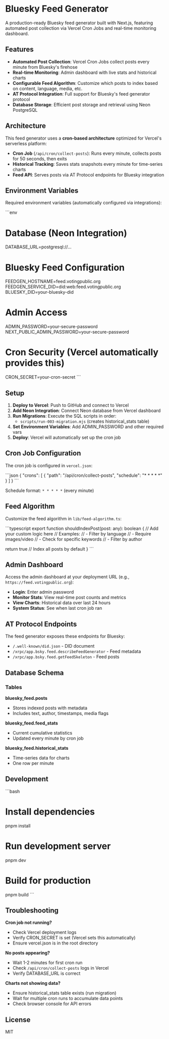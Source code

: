 # Bluesky Feed Generator

A production-ready Bluesky feed generator built with Next.js, featuring automated post collection via Vercel Cron Jobs and real-time monitoring dashboard.

## Features

- **Automated Post Collection**: Vercel Cron Jobs collect posts every minute from Bluesky's firehose
- **Real-time Monitoring**: Admin dashboard with live stats and historical charts
- **Configurable Feed Algorithm**: Customize which posts to index based on content, language, media, etc.
- **AT Protocol Integration**: Full support for Bluesky's feed generator protocol
- **Database Storage**: Efficient post storage and retrieval using Neon PostgreSQL

## Architecture

This feed generator uses a **cron-based architecture** optimized for Vercel's serverless platform:

- **Cron Job** (`/api/cron/collect-posts`): Runs every minute, collects posts for 50 seconds, then exits
- **Historical Tracking**: Saves stats snapshots every minute for time-series charts
- **Feed API**: Serves posts via AT Protocol endpoints for Bluesky integration

## Environment Variables

Required environment variables (automatically configured via integrations):

\`\`\`env
# Database (Neon Integration)
DATABASE_URL=postgresql://...

# Bluesky Feed Configuration
FEEDGEN_HOSTNAME=feed.votingpublic.org
FEEDGEN_SERVICE_DID=did:web:feed.votingpublic.org
BLUESKY_DID=your-bluesky-did

# Admin Access
ADMIN_PASSWORD=your-secure-password
NEXT_PUBLIC_ADMIN_PASSWORD=your-secure-password

# Cron Security (Vercel automatically provides this)
CRON_SECRET=your-cron-secret
\`\`\`

## Setup

1. **Deploy to Vercel**: Push to GitHub and connect to Vercel
2. **Add Neon Integration**: Connect Neon database from Vercel dashboard
3. **Run Migrations**: Execute the SQL scripts in order:
   - `scripts/run-003-migration.mjs` (creates historical_stats table)
4. **Set Environment Variables**: Add ADMIN_PASSWORD and other required vars
5. **Deploy**: Vercel will automatically set up the cron job

## Cron Job Configuration

The cron job is configured in `vercel.json`:

\`\`\`json
{
  "crons": [
    {
      "path": "/api/cron/collect-posts",
      "schedule": "* * * * *"
    }
  ]
}
\`\`\`

Schedule format: `* * * * *` (every minute)

## Feed Algorithm

Customize the feed algorithm in `lib/feed-algorithm.ts`:

\`\`\`typescript
export function shouldIndexPost(post: any): boolean {
  // Add your custom logic here
  // Examples:
  // - Filter by language
  // - Require images/video
  // - Check for specific keywords
  // - Filter by author
  
  return true // Index all posts by default
}
\`\`\`

## Admin Dashboard

Access the admin dashboard at your deployment URL (e.g., `https://feed.votingpublic.org`):

- **Login**: Enter admin password
- **Monitor Stats**: View real-time post counts and metrics
- **View Charts**: Historical data over last 24 hours
- **System Status**: See when last cron job ran

## AT Protocol Endpoints

The feed generator exposes these endpoints for Bluesky:

- `/.well-known/did.json` - DID document
- `/xrpc/app.bsky.feed.describeFeedGenerator` - Feed metadata
- `/xrpc/app.bsky.feed.getFeedSkeleton` - Feed posts

## Database Schema

### Tables

**bluesky_feed.posts**
- Stores indexed posts with metadata
- Includes text, author, timestamps, media flags

**bluesky_feed.feed_stats**
- Current cumulative statistics
- Updated every minute by cron job

**bluesky_feed.historical_stats**
- Time-series data for charts
- One row per minute

## Development

\`\`\`bash
# Install dependencies
pnpm install

# Run development server
pnpm dev

# Build for production
pnpm build
\`\`\`

## Troubleshooting

**Cron job not running?**
- Check Vercel deployment logs
- Verify CRON_SECRET is set (Vercel sets this automatically)
- Ensure vercel.json is in the root directory

**No posts appearing?**
- Wait 1-2 minutes for first cron run
- Check `/api/cron/collect-posts` logs in Vercel
- Verify DATABASE_URL is correct

**Charts not showing data?**
- Ensure historical_stats table exists (run migration)
- Wait for multiple cron runs to accumulate data points
- Check browser console for API errors

## License

MIT
